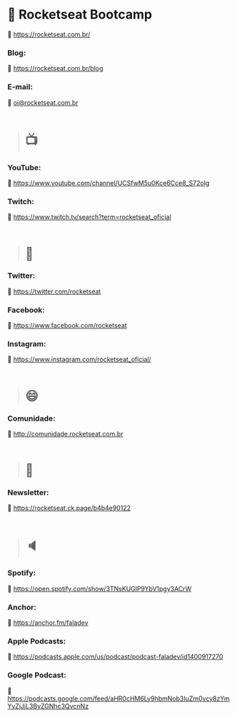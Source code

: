 # :rocket: Rocketseat Bootcamp

:link: https://rocketseat.com.br/

### Blog:

:link: https://rocketseat.com.br/blog

### E-mail:

:email: oi@rocketseat.com.br
<br>
<br>

> # :tv:

### YouTube:

:link: https://www.youtube.com/channel/UCSfwM5u0Kce6Cce8_S72olg

### Twitch:

:link: https://www.twitch.tv/search?term=rocketseat_oficial
<br>
<br>

> # :iphone:

### Twitter:

:link: https://twitter.com/rocketseat

### Facebook:

:link: https://www.facebook.com/rocketseat

### Instagram:

:link: https://www.instagram.com/rocketseat_oficial/
<br>
<br>

> # :smile:

### Comunidade:

:link: http://comunidade.rocketseat.com.br
<br>
<br>

> # :email:

### Newsletter:

:link: https://rocketseat.ck.page/b4b4e90122
<br>
<br>

> # :speaker:

### Spotify:

:link: https://open.spotify.com/show/3TNsKUGlP9YbV1pgy3ACrW

### Anchor:

:link: https://anchor.fm/faladev

### Apple Podcasts:

:link: https://podcasts.apple.com/us/podcast/podcast-faladev/id1400917270

### Google Podcast:

:link: https://podcasts.google.com/feed/aHR0cHM6Ly9hbmNob3IuZm0vcy8zYmYyZjJjL3BvZGNhc3QvcnNz